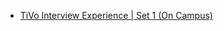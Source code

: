  - [TiVo Interview Experience | Set 1 (On Campus)](https://www.geeksforgeeks.org/tivo-interview-experience-set-1/)